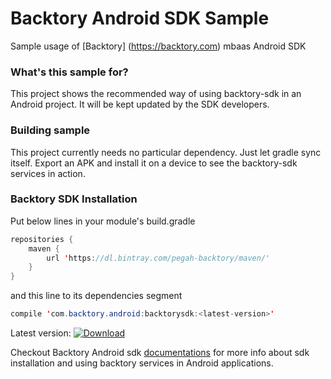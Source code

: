 # Backtory Android SDK Sample
Sample usage of [Backtory] (https://backtory.com) mbaas Android SDK

### What's this sample for?
This project shows the recommended way of using backtory-sdk in an Android project. It will be kept updated by the
SDK developers.

### Building sample
This project currently needs no particular dependency. Just let gradle sync itself. Export an APK and install it on
a device to see the backtory-sdk services in action.

### Backtory SDK Installation
Put below lines in your module's build.gradle
```java
repositories {
    maven {
        url 'https://dl.bintray.com/pegah-backtory/maven/'
    }
}
```
and this line to its dependencies segment
```java
compile 'com.backtory.android:backtorysdk:<latest-version>'
```
Latest version:  [ ![Download](https://api.bintray.com/packages/pegah-backtory/maven/backtory-java-sdk/images/download.svg) ](https://bintray.com/pegah-backtory/maven/backtory-java-sdk/_latestVersion)

Checkout Backtory Android sdk [documentations](https://backtory.com/docs/android/intro.html)
for more info about sdk installation and using backtory services in Android applications.

